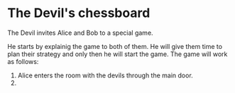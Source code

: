 # The Devil's chessboard
The Devil invites Alice and Bob to a special game. 

He starts by explainig the game to both of them. He will give them time to plan their strategy and only then he will start the game.
The game will work as follows:

1.  Alice enters the room with the devils through the main door. 
2.  
